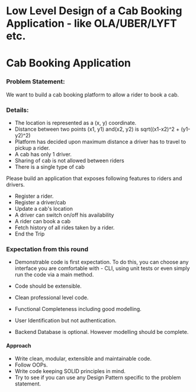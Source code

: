 # Low Level Design of a Cab Booking Application - like OLA/UBER/LYFT etc.


# Cab Booking Application

### Problem Statement:
We want to build a cab booking platform to allow a rider to book a cab.

### Details:
* The location is represented as a (x, y) coordinate.
* Distance between two points (x1, y1) and(x2, y2) is sqrt((x1-x2)^2 + (y1-y2)^2)
* Platform has decided upon maximum distance a driver has to travel to pickup a rider.
* A cab has only 1 driver.
* Sharing of cab is not allowed between riders
* There is a single type of cab

Please build an application that exposes following features to riders and drivers.
* Register a rider.
* Register a driver/cab
* Update a cab's location
* A driver can switch on/off his availability
* A rider can book a cab
* Fetch history of all rides taken by a rider.
* End the Trip


### Expectation from this round
* Demonstrable code is first expectation. To do this, you can choose any interface you
are comfortable with - CLI, using unit tests or even simply run the code via a main method.

* Code should be extensible.
* Clean professional level code.
* Functional Completeness including good modelling.
* User Identification but not authentication.
* Backend Database is optional. However modelling should be complete.




#### Approach 

* Write clean, modular, extensible and maintainable code.
* Follow OOPs.
* Write code keeping SOLID principles in mind.
* Try to see if you can use any Design Pattern specific to the problem statement.